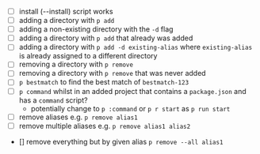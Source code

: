 -  [ ] install (--install) script works
-  [ ] adding a directory with `p add`
-  [ ] adding a non-existing directory with the `-d` flag
-  [ ] adding a directory with `p add` that already was added
-  [ ] adding a directory with `p add -d existing-alias` where `existing-alias` is already assigned to a different directory
-  [ ] removing a directory with `p remove`
-  [ ] removing a directory with `p remove` that was never added
-  [ ] `p bestmatch` to find the best match of `bestmatch-123`
-  [ ] `p command` whilst in an added project that contains a `package.json` and has a `command` script?
   -  potentially change to `p :command` or `p r start` as `p run start`
-  [ ] remove aliases e.g. `p remove alias1`
-  [ ] remove multiple aliases e.g. `p remove alias1 alias2`
-  [] remove everything but by given alias `p remove --all alias1`
